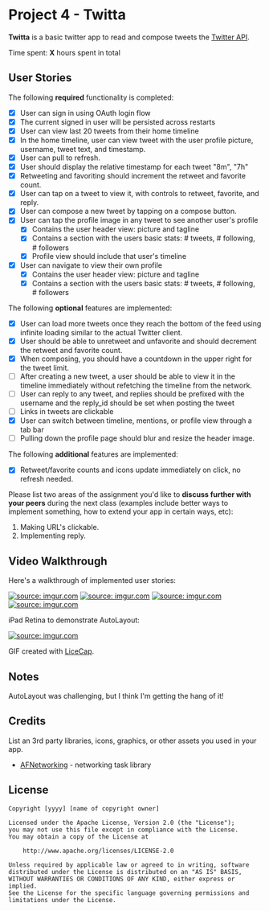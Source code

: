 # Project 4 - Twitta

**Twitta** is a basic twitter app to read and compose tweets the [Twitter API](https://apps.twitter.com/).

Time spent: **X** hours spent in total

## User Stories

The following **required** functionality is completed:

- [x] User can sign in using OAuth login flow
- [x] The current signed in user will be persisted across restarts
- [x] User can view last 20 tweets from their home timeline
- [x] In the home timeline, user can view tweet with the user profile picture, username, tweet text, and timestamp.
- [x] User can pull to refresh.
- [x] User should display the relative timestamp for each tweet "8m", "7h"
- [x] Retweeting and favoriting should increment the retweet and favorite count.
- [x] User can tap on a tweet to view it, with controls to retweet, favorite, and reply.
- [x] User can compose a new tweet by tapping on a compose button.
- [x] User can tap the profile image in any tweet to see another user's profile
   - [x] Contains the user header view: picture and tagline
   - [x] Contains a section with the users basic stats: # tweets, # following, # followers
   - [x] Profile view should include that user's timeline
- [x] User can navigate to view their own profile
   - [x] Contains the user header view: picture and tagline
   - [x] Contains a section with the users basic stats: # tweets, # following, # followers

The following **optional** features are implemented:

- [x] User can load more tweets once they reach the bottom of the feed using infinite loading similar to the actual Twitter client.
- [x] User should be able to unretweet and unfavorite and should decrement the retweet and favorite count.
- [x] When composing, you should have a countdown in the upper right for the tweet limit.
- [ ] After creating a new tweet, a user should be able to view it in the timeline immediately without refetching the timeline from the network.
- [ ] User can reply to any tweet, and replies should be prefixed with the username and the reply_id should be set when posting the tweet
- [ ] Links in tweets are clickable
- [x] User can switch between timeline, mentions, or profile view through a tab bar
- [ ] Pulling down the profile page should blur and resize the header image.

The following **additional** features are implemented:

- [x] Retweet/favorite counts and icons update immediately on click, no refresh needed.

Please list two areas of the assignment you'd like to **discuss further with your peers** during the next class (examples include better ways to implement something, how to extend your app in certain ways, etc):

1. Making URL's clickable.
2. Implementing reply.

## Video Walkthrough

Here's a walkthrough of implemented user stories:

<a href="http://imgur.com/4vD8PR0"><img src="http://imgur.com/4vD8PR0.gif" title="source: imgur.com" /></a>
<a href="http://imgur.com/8QYhUQc"><img src="http://imgur.com/8QYhUQc.gif" title="source: imgur.com" /></a>
<a href="http://imgur.com/PfVCpuP"><img src="http://imgur.com/PfVCpuP.gif" title="source: imgur.com" /></a>
<a href="http://imgur.com/9lONXeB"><img src="http://imgur.com/9lONXeB.gif" title="source: imgur.com" /></a>

iPad Retina to demonstrate AutoLayout:

<a href="http://imgur.com/yH0D4qo"><img src="http://imgur.com/yH0D4qo.gif" title="source: imgur.com" /></a>

GIF created with [LiceCap](http://www.cockos.com/licecap/).

## Notes

AutoLayout was challenging, but I think I'm getting the hang of it!

## Credits

List an 3rd party libraries, icons, graphics, or other assets you used in your app.

- [AFNetworking](https://github.com/AFNetworking/AFNetworking) - networking task library

## License

    Copyright [yyyy] [name of copyright owner]

    Licensed under the Apache License, Version 2.0 (the "License");
    you may not use this file except in compliance with the License.
    You may obtain a copy of the License at

        http://www.apache.org/licenses/LICENSE-2.0

    Unless required by applicable law or agreed to in writing, software
    distributed under the License is distributed on an "AS IS" BASIS,
    WITHOUT WARRANTIES OR CONDITIONS OF ANY KIND, either express or implied.
    See the License for the specific language governing permissions and
    limitations under the License.
